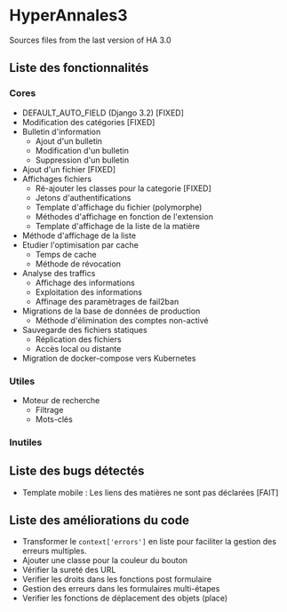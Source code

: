 # HyperAnnales3
Sources files from the last version of HA 3.0

## Liste des fonctionnalités

### Cores
- DEFAULT_AUTO_FIELD (Django 3.2) [FIXED]
- Modification des catégories [FIXED]
- Bulletin d'information
  - Ajout d'un bulletin
  - Modification d'un bulletin
  - Suppression d'un bulletin
- Ajout d'un fichier [FIXED]
- Affichages fichiers
  - Ré-ajouter les classes pour la categorie [FIXED]
  - Jetons d'authentifications
  - Template d'affichage du fichier (polymorphe)
  - Méthodes d'affichage en fonction de l'extension
  - Template d'affichage de la liste de la matière
- Méthode d'affichage de la liste
- Etudier l'optimisation par cache
  - Temps de cache
  - Méthode de révocation
- Analyse des traffics
  - Affichage des informations
  - Exploitation des informations
  - Affinage des paramètrages de fail2ban
- Migrations de la base de données de production
  - Méthode d'élimination des comptes non-activé
- Sauvegarde des fichiers statiques
  - Réplication des fichiers
  - Accès local ou distante
- Migration de docker-compose vers Kubernetes

### Utiles
- Moteur de recherche
  - Filtrage
  - Mots-clés

### Inutiles

## Liste des bugs détectés
- Template mobile : Les liens des matières ne sont pas déclarées [FAIT]

## Liste des améliorations du code

- Transformer le `context['errors']` en liste pour faciliter la gestion des erreurs multiples.
- Ajouter une classe pour la couleur du bouton
- Vérifier la sureté des URL
- Verifier les droits dans les fonctions post formulaire
- Gestion des erreurs dans les formulaires multi-étapes
- Verifier les fonctions de déplacement des objets (place)